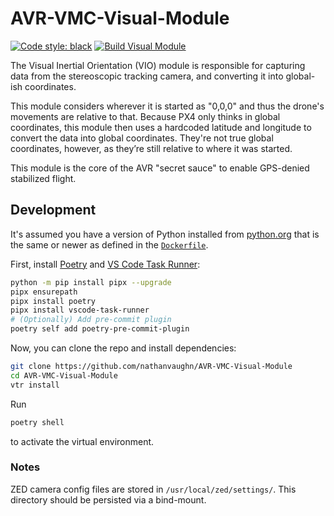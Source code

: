 # AVR-VMC-Visual-Module

[![Code style: black](https://img.shields.io/badge/code%20style-black-000000.svg)](https://github.com/psf/black)
[![Build Visual Module](https://github.com/nathanvaughn/AVR-VMC-Visual-Module/actions/workflows/build.yml/badge.svg)](https://github.com/nathanvaughn/AVR-VMC-Visual-Module/actions/workflows/build.yml)

The Visual Inertial Orientation (VIO) module is responsible for capturing data
from the stereoscopic tracking camera, and converting it into global-ish coordinates.

This module considers wherever it is started as "0,0,0" and thus the drone's movements
are relative to that. Because PX4 only thinks in global coordinates,
this module then uses a hardcoded latitude and longitude to convert the data
into global coordinates. They're not true global coordinates, however, as they’re
still relative to where it was started.

This module is the core of the AVR "secret sauce" to enable GPS-denied
stabilized flight.

## Development

It's assumed you have a version of Python installed from
[python.org](https://python.org) that is the same or newer as
defined in the [`Dockerfile`](Dockerfile).

First, install [Poetry](https://python-poetry.org/) and
[VS Code Task Runner](https://pypi.org/project/vscode-task-runner/):

```bash
python -m pip install pipx --upgrade
pipx ensurepath
pipx install poetry
pipx install vscode-task-runner
# (Optionally) Add pre-commit plugin
poetry self add poetry-pre-commit-plugin
```

Now, you can clone the repo and install dependencies:

```bash
git clone https://github.com/nathanvaughn/AVR-VMC-Visual-Module
cd AVR-VMC-Visual-Module
vtr install
```

Run

```bash
poetry shell
```

to activate the virtual environment.

### Notes

ZED camera config files are stored in `/usr/local/zed/settings/`. This directory
should be persisted via a bind-mount.
